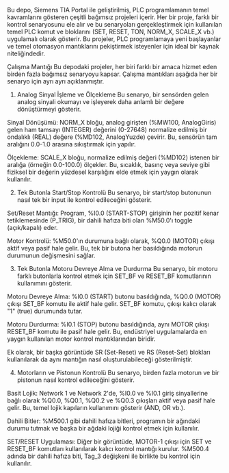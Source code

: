 Bu depo, Siemens TIA Portal ile geliştirilmiş, PLC programlamanın temel kavramlarını gösteren çeşitli bağımsız projeleri içerir. Her bir proje, farklı bir kontrol senaryosunu ele alır ve bu senaryoları gerçekleştirmek için kullanılan temel PLC komut ve bloklarını (SET, RESET, TON, NORM_X, SCALE_X vb.) uygulamalı olarak gösterir. Bu projeler, PLC programlamaya yeni başlayanlar ve temel otomasyon mantıklarını pekiştirmek isteyenler için ideal bir kaynak niteliğindedir.

Çalışma Mantığı
Bu depodaki projeler, her biri farklı bir amaca hizmet eden birden fazla bağımsız senaryoyu kapsar. Çalışma mantıkları aşağıda her bir senaryo için ayrı ayrı açıklanmıştır.

1. Analog Sinyal İşleme ve Ölçekleme
Bu senaryo, bir sensörden gelen analog sinyali okumayı ve işleyerek daha anlamlı bir değere dönüştürmeyi gösterir.

Sinyal Dönüşümü: NORM_X bloğu, analog girişten (%MW100, AnalogGiris) gelen ham tamsayı (INTEGER) değerini (0-27648) normalize edilmiş bir ondalıklı (REAL) değere (%MD102, AnalogYuzde) çevirir. Bu, sensörün tam aralığını 0.0-1.0 arasına sıkıştırmak için yapılır.

Ölçekleme: SCALE_X bloğu, normalize edilmiş değeri (%MD102) istenen bir aralığa (örneğin 0.0-100.0) ölçekler. Bu, sıcaklık, basınç veya seviye gibi fiziksel bir değerin yüzdesel karşılığını elde etmek için yaygın olarak kullanılır.

2. Tek Butonla Start/Stop Kontrolü
Bu senaryo, bir start/stop butonunun nasıl tek bir input ile kontrol edileceğini gösterir.

Set/Reset Mantığı: Program, %I0.0 (START-STOP) girişinin her pozitif kenar tetiklemesinde (P_TRIG), bir dahili hafıza biti olan %M50.0'ı toggle (açık/kapalı) eder.

Motor Kontrolü: %M50.0'ın durumuna bağlı olarak, %Q0.0 (MOTOR) çıkışı aktif veya pasif hale gelir. Bu, tek bir butona her basıldığında motorun durumunun değişmesini sağlar.

3. Tek Butonla Motoru Devreye Alma ve Durdurma
Bu senaryo, bir motoru farklı butonlarla kontrol etmek için SET_BF ve RESET_BF komutlarının kullanımını gösterir.

Motoru Devreye Alma: %I0.0 (START) butonu basıldığında, %Q0.0 (MOTOR) çıkışı SET_BF komutu ile aktif hale gelir. SET_BF komutu, çıkışı kalıcı olarak "1" (true) durumunda tutar.

Motoru Durdurma: %I0.1 (STOP) butonu basıldığında, aynı MOTOR çıkışı RESET_BF komutu ile pasif hale gelir. Bu, endüstriyel uygulamalarda en yaygın kullanılan motor kontrol mantıklarından biridir.

Ek olarak, bir başka görüntüde SR (Set-Reset) ve RS (Reset-Set) blokları kullanılarak da aynı mantığın nasıl oluşturulabileceği gösterilmiştir.

4. Motorların ve Pistonun Kontrolü
Bu senaryo, birden fazla motorun ve bir pistonun nasıl kontrol edileceğini gösterir.

Basit Lojik: Network 1 ve Network 2'de, %I0.0 ve %I0.1 giriş sinyallerine bağlı olarak %Q0.0, %Q0.1, %Q0.2 ve %Q0.3 çıkışları aktif veya pasif hale gelir. Bu, temel lojik kapıların kullanımını gösterir (AND, OR vb.).

Dahili Bitler: %M500.1 gibi dahili hafıza bitleri, programın bir ağındaki durumu tutmak ve başka bir ağdaki lojiği kontrol etmek için kullanılır.

SET/RESET Uygulaması: Diğer bir görüntüde, MOTOR-1 çıkışı için SET ve RESET_BF komutları kullanılarak kalıcı kontrol mantığı kurulur. %M500.4 adında bir dahili hafıza biti, Tag_3 değişkeni ile birlikte bu kontrol için kullanılır.
